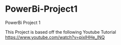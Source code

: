 # PowerBi-Project1
PowerBi Project 1

This Project is based off the following Youtube Tutorial
https://www.youtube.com/watch?v=pixlHHe_lNQ



